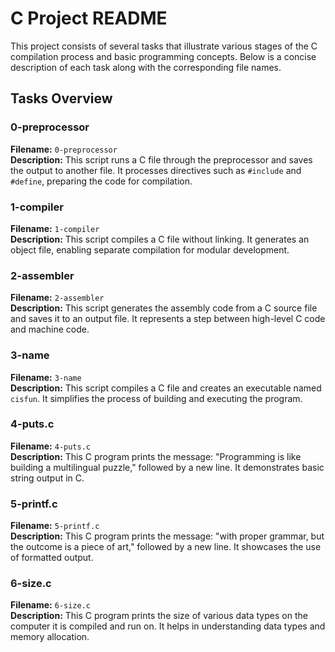 # C Project README

This project consists of several tasks that illustrate various stages of the C compilation process and basic programming concepts. Below is a concise description of each task along with the corresponding file names.

## Tasks Overview

### 0-preprocessor
**Filename:** `0-preprocessor`  
**Description:** This script runs a C file through the preprocessor and saves the output to another file. It processes directives such as `#include` and `#define`, preparing the code for compilation.

### 1-compiler
**Filename:** `1-compiler`  
**Description:** This script compiles a C file without linking. It generates an object file, enabling separate compilation for modular development.

### 2-assembler
**Filename:** `2-assembler`  
**Description:** This script generates the assembly code from a C source file and saves it to an output file. It represents a step between high-level C code and machine code.

### 3-name
**Filename:** `3-name`  
**Description:** This script compiles a C file and creates an executable named `cisfun`. It simplifies the process of building and executing the program.

### 4-puts.c
**Filename:** `4-puts.c`  
**Description:** This C program prints the message: "Programming is like building a multilingual puzzle," followed by a new line. It demonstrates basic string output in C.

### 5-printf.c
**Filename:** `5-printf.c`  
**Description:** This C program prints the message: "with proper grammar, but the outcome is a piece of art," followed by a new line. It showcases the use of formatted output.

### 6-size.c
**Filename:** `6-size.c`  
**Description:** This C program prints the size of various data types on the computer it is compiled and run on. It helps in understanding data types and memory allocation.